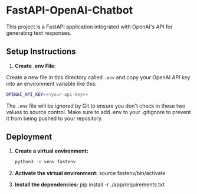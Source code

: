# FastAPI-OpenAI-Chatbot

This project is a FastAPI application integrated with OpenAI's API for generating text responses. 

## Setup Instructions

1. **Create .env File:** 

Create a new file in this directory called `.env` and copy your OpenAI API key into an environment variable like this:

```sh
OPENAI_API_KEY=<<your-api-key>>
```

The `.env` file will be ignored by Git to ensure you don't check in these two values to source control.
Make sure to add .env to your .gitignore to prevent it from being pushed to your repository.

## Deployment

1. **Create a virtual environment:**
   ```bash
   python3 -m venv fastenv

2. **Activate the virtual environment:**
source fastenv/bin/activate

3. **Install the dependencies:**
pip install -r ./app/requirements.txt
